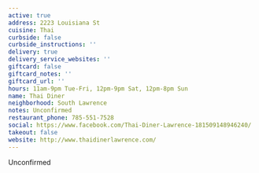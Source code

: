 ```yaml
---
active: true
address: 2223 Louisiana St
cuisine: Thai
curbside: false
curbside_instructions: ''
delivery: true
delivery_service_websites: ''
giftcard: false
giftcard_notes: ''
giftcard_url: ''
hours: 11am-9pm Tue-Fri, 12pm-9pm Sat, 12pm-8pm Sun
name: Thai Diner
neighborhood: South Lawrence
notes: Unconfirmed
restaurant_phone: 785-551-7528
social: https://www.facebook.com/Thai-Diner-Lawrence-181509148946240/
takeout: false
website: http://www.thaidinerlawrence.com/
---
```


Unconfirmed